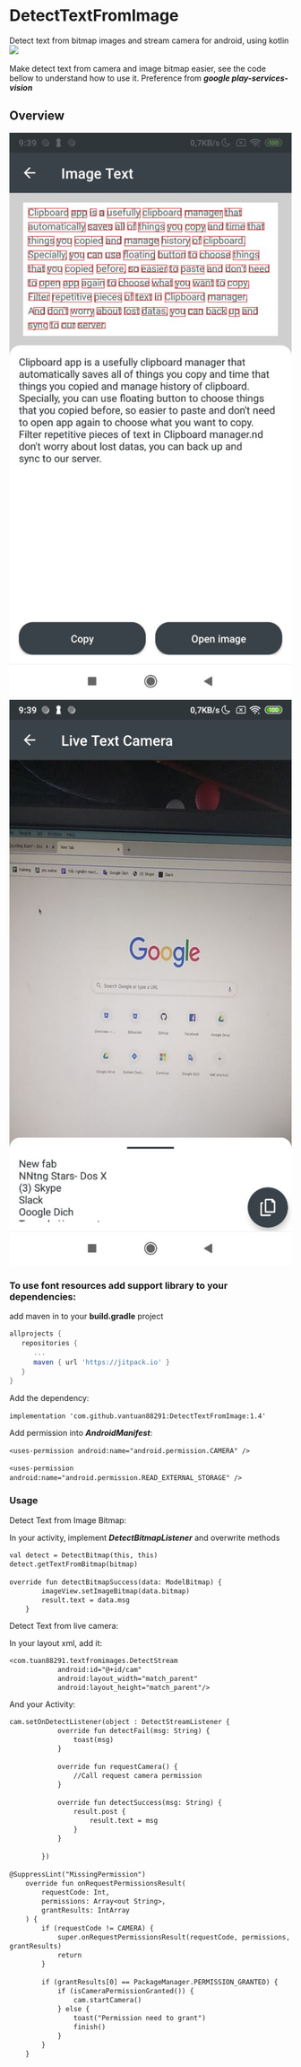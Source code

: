 
# DetectTextFromImage
Detect text from bitmap images and stream camera for android, using kotlin
[![](https://jitpack.io/v/vantuan88291/DetectTextFromImage.svg)](https://jitpack.io/#vantuan88291/DetectTextFromImage)

Make detect text from camera and image bitmap easier, see the code bellow to understand how to use it.
Preference from ***google play-services-vision***

## Overview
![DetectTextFromImage Android](https://github.com/vantuan88291/DetectTextFromImage/raw/master/dt1.jpg)![DetectTextFromImage Android](https://github.com/vantuan88291/DetectTextFromImage/raw/master/dt2.jpg)


### To use font resources add support library to your dependencies:
add maven in to your **build.gradle** project

```gradle
allprojects {
   repositories {
      ...
      maven { url 'https://jitpack.io' }
   }
}
```

Add the dependency:

`implementation 'com.github.vantuan88291:DetectTextFromImage:1.4'`

Add permission into ***AndroidManifest***:

`<uses-permission android:name="android.permission.CAMERA" />`


 `<uses-permission android:name="android.permission.READ_EXTERNAL_STORAGE" />`


### Usage
Detect Text from Image Bitmap:

In your activity, implement ***DetectBitmapListener*** and overwrite methods

```
val detect = DetectBitmap(this, this)
detect.getTextFromBitmap(bitmap)

override fun detectBitmapSuccess(data: ModelBitmap) {
        imageView.setImageBitmap(data.bitmap)
        result.text = data.msg
    }
```
Detect Text from live camera:

In your layout xml, add it:
```
<com.tuan88291.textfromimages.DetectStream
            android:id="@+id/cam"
            android:layout_width="match_parent"
            android:layout_height="match_parent"/>
```

And your Activity:

```
cam.setOnDetectListener(object : DetectStreamListener {
            override fun detectFail(msg: String) {
                toast(msg)
            }

            override fun requestCamera() {
                //Call request camera permission
            }

            override fun detectSuccess(msg: String) {
                result.post {
                    result.text = msg
                }
            }

        })

@SuppressLint("MissingPermission")
    override fun onRequestPermissionsResult(
        requestCode: Int,
        permissions: Array<out String>,
        grantResults: IntArray
    ) {
        if (requestCode != CAMERA) {
            super.onRequestPermissionsResult(requestCode, permissions, grantResults)
            return
        }

        if (grantResults[0] == PackageManager.PERMISSION_GRANTED) {
            if (isCameraPermissionGranted()) {
                cam.startCamera()
            } else {
                toast("Permission need to grant")
                finish()
            }
        }
    }
```

